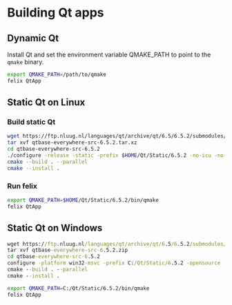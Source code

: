 # Building Qt apps

## Dynamic Qt

Install Qt and set the environment variable QMAKE_PATH to point to the `qmake` binary.

```sh
export QMAKE_PATH=/path/to/qmake
felix QtApp
````

## Static Qt on Linux

### Build static Qt

```sh
wget https://ftp.nluug.nl/languages/qt/archive/qt/6.5/6.5.2/submodules/qtbase-everywhere-src-6.5.2.tar.xz
tar xvf qtbase-everywhere-src-6.5.2.tar.xz
cd qtbase-everywhere-src-6.5.2
./configure -release -static -prefix $HOME/Qt/Static/6.5.2 -no-icu -no-cups -qt-pcre -qt-zlib -qt-libpng -qt-libjpeg -xcb -fontconfig
cmake --build . --parallel
cmake --install .
```

### Run felix

```sh
export QMAKE_PATH=$HOME/Qt/Static/6.5.2/bin/qmake
felix QtApp
```

## Static Qt on Windows

```bat
wget https://ftp.nluug.nl/languages/qt/archive/qt/6.5/6.5.2/submodules/qtbase-everywhere-src-6.5.2.zip
tar xvf qtbase-everywhere-src-6.5.2.zip
cd qtbase-everywhere-src-6.5.2
configure -platform win32-msvc -prefix C:/Qt/Static/6.5.2 -opensource -confirm-license -static -static-runtime -release -no-opengl -no-harfbuzz -no-icu -no-cups -qt-pcre -qt-zlib -qt-freetype -qt-libpng -qt-libjpeg
cmake --build . --parallel
cmake --install .
```

```sh
export QMAKE_PATH=C:/Qt/Static/6.5.2/bin/qmake
felix QtApp
```
